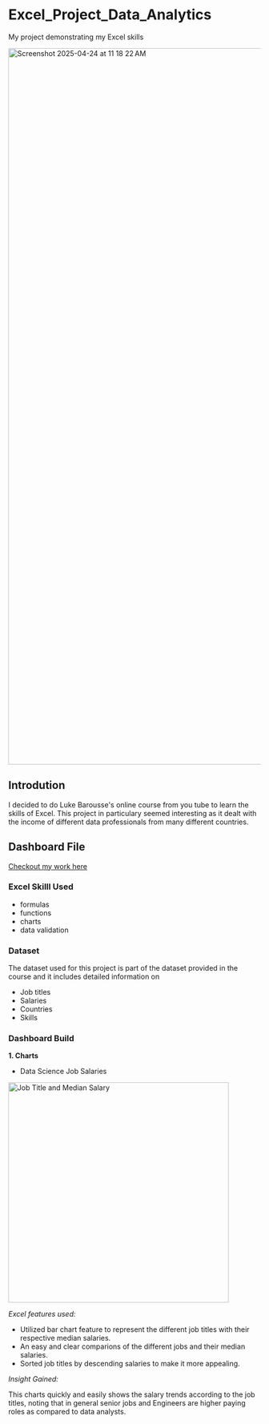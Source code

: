  # Excel_Project_Data_Analytics
 My project demonstrating my Excel skills
 
 <img width="1431" alt="Screenshot 2025-04-24 at 11 18 22 AM" src="https://github.com/user-attachments/assets/1bc5aed1-286d-4043-a25f-7f66f07b374c" />

 ## Introdution
I decided to do Luke Barousse's online course from you tube to learn the skills of Excel. This project in particulary seemed interesting as it dealt with the income of different data professionals from many different countries.

## Dashboard File
[Checkout my work here](Salary_Data_Dashboard.xlsx)

### Excel Skilll Used
- formulas
- functions
- charts
- data validation
### Dataset
The dataset used for this project is part of the dataset provided in the course and it includes detailed information on 
- Job titles
- Salaries
- Countries
- Skills

### Dashboard Build
 **1. Charts**
- Data Science Job Salaries
<img width="440" alt="Job Title and Median Salary" src="https://github.com/user-attachments/assets/f76ab20a-7057-483e-8e26-6f8465a914ba" />

*Excel features used:*
- Utilized bar chart feature to represent the different job titles with their respective median salaries.
- An easy and clear comparions of the different jobs and their median salaries.
- Sorted job titles by descending salaries to make it more appealing.

 *Insight Gained:*
 
 This charts quickly and easily shows the salary trends according to the job titles, noting that in general senior jobs and Engineers are higher paying roles as compared to data analysts.

  

